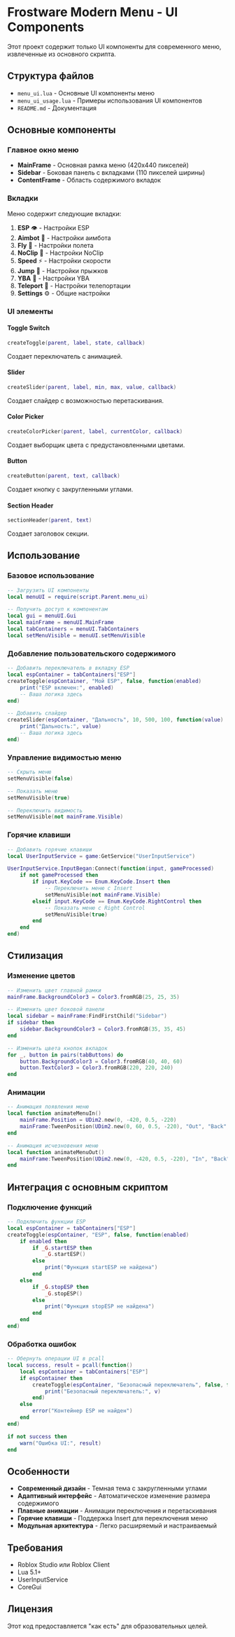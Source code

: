 # Frostware Modern Menu - UI Components

Этот проект содержит только UI компоненты для современного меню, извлеченные из основного скрипта.

## Структура файлов

- `menu_ui.lua` - Основные UI компоненты меню
- `menu_ui_usage.lua` - Примеры использования UI компонентов
- `README.md` - Документация

## Основные компоненты

### Главное окно меню
- **MainFrame** - Основная рамка меню (420x440 пикселей)
- **Sidebar** - Боковая панель с вкладками (110 пикселей ширины)
- **ContentFrame** - Область содержимого вкладок

### Вкладки
Меню содержит следующие вкладки:
1. **ESP** 👁 - Настройки ESP
2. **Aimbot** 🎯 - Настройки аимбота
3. **Fly** 🦅 - Настройки полета
4. **NoClip** 🚪 - Настройки NoClip
5. **Speed** ⚡ - Настройки скорости
6. **Jump** 🦘 - Настройки прыжков
7. **YBA** 👊 - Настройки YBA
8. **Teleport** 📍 - Настройки телепортации
9. **Settings** ⚙️ - Общие настройки

### UI элементы

#### Toggle Switch
```lua
createToggle(parent, label, state, callback)
```
Создает переключатель с анимацией.

#### Slider
```lua
createSlider(parent, label, min, max, value, callback)
```
Создает слайдер с возможностью перетаскивания.

#### Color Picker
```lua
createColorPicker(parent, label, currentColor, callback)
```
Создает выборщик цвета с предустановленными цветами.

#### Button
```lua
createButton(parent, text, callback)
```
Создает кнопку с закругленными углами.

#### Section Header
```lua
sectionHeader(parent, text)
```
Создает заголовок секции.

## Использование

### Базовое использование
```lua
-- Загрузить UI компоненты
local menuUI = require(script.Parent.menu_ui)

-- Получить доступ к компонентам
local gui = menuUI.Gui
local mainFrame = menuUI.MainFrame
local tabContainers = menuUI.TabContainers
local setMenuVisible = menuUI.setMenuVisible
```

### Добавление пользовательского содержимого
```lua
-- Добавить переключатель в вкладку ESP
local espContainer = tabContainers["ESP"]
createToggle(espContainer, "Мой ESP", false, function(enabled)
    print("ESP включен:", enabled)
    -- Ваша логика здесь
end)

-- Добавить слайдер
createSlider(espContainer, "Дальность", 10, 500, 100, function(value)
    print("Дальность:", value)
    -- Ваша логика здесь
end)
```

### Управление видимостью меню
```lua
-- Скрыть меню
setMenuVisible(false)

-- Показать меню
setMenuVisible(true)

-- Переключить видимость
setMenuVisible(not mainFrame.Visible)
```

### Горячие клавиши
```lua
-- Добавить горячие клавиши
local UserInputService = game:GetService("UserInputService")

UserInputService.InputBegan:Connect(function(input, gameProcessed)
    if not gameProcessed then
        if input.KeyCode == Enum.KeyCode.Insert then
            -- Переключить меню с Insert
            setMenuVisible(not mainFrame.Visible)
        elseif input.KeyCode == Enum.KeyCode.RightControl then
            -- Показать меню с Right Control
            setMenuVisible(true)
        end
    end
end)
```

## Стилизация

### Изменение цветов
```lua
-- Изменить цвет главной рамки
mainFrame.BackgroundColor3 = Color3.fromRGB(25, 25, 35)

-- Изменить цвет боковой панели
local sidebar = mainFrame:FindFirstChild("Sidebar")
if sidebar then
    sidebar.BackgroundColor3 = Color3.fromRGB(35, 35, 45)
end

-- Изменить цвета кнопок вкладок
for _, button in pairs(tabButtons) do
    button.BackgroundColor3 = Color3.fromRGB(40, 40, 60)
    button.TextColor3 = Color3.fromRGB(220, 220, 240)
end
```

### Анимации
```lua
-- Анимация появления меню
local function animateMenuIn()
    mainFrame.Position = UDim2.new(0, -420, 0.5, -220)
    mainFrame:TweenPosition(UDim2.new(0, 60, 0.5, -220), "Out", "Back", 0.5, true)
end

-- Анимация исчезновения меню
local function animateMenuOut()
    mainFrame:TweenPosition(UDim2.new(0, -420, 0.5, -220), "In", "Back", 0.5, true)
end
```

## Интеграция с основным скриптом

### Подключение функций
```lua
-- Подключить функции ESP
local espContainer = tabContainers["ESP"]
createToggle(espContainer, "ESP", false, function(enabled)
    if enabled then
        if _G.startESP then
            _G.startESP()
        else
            print("Функция startESP не найдена")
        end
    else
        if _G.stopESP then
            _G.stopESP()
        else
            print("Функция stopESP не найдена")
        end
    end
end)
```

### Обработка ошибок
```lua
-- Обернуть операции UI в pcall
local success, result = pcall(function()
    local espContainer = tabContainers["ESP"]
    if espContainer then
        createToggle(espContainer, "Безопасный переключатель", false, function(v)
            print("Безопасный переключатель:", v)
        end)
    else
        error("Контейнер ESP не найден")
    end
end)

if not success then
    warn("Ошибка UI:", result)
end
```

## Особенности

- **Современный дизайн** - Темная тема с закругленными углами
- **Адаптивный интерфейс** - Автоматическое изменение размера содержимого
- **Плавные анимации** - Анимации переключения и перетаскивания
- **Горячие клавиши** - Поддержка Insert для переключения меню
- **Модульная архитектура** - Легко расширяемый и настраиваемый

## Требования

- Roblox Studio или Roblox Client
- Lua 5.1+
- UserInputService
- CoreGui

## Лицензия

Этот код предоставляется "как есть" для образовательных целей.